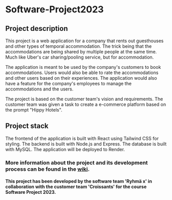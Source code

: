 # Software-Project2023

## Project description

This project is a web application for a company that rents out guesthouses and other types of temporal accommodation. The trick being that the accommodations are being shared by multiple people at the same time. Much like Uber's car sharing/pooling service, but for accommodation.

The application is meant to be used by the company's customers to book accommodations. Users would also be able to rate the accommodations and other users based on their experiences. The application would also have a feature for the company's employees to manage the accommodations and the users.

The project is based on the customer team's vision and requirements. The customer team was given a task to create a e-commerce platform based on the prompt "Hippy Hotels".

## Project stack

The frontend of the application is built with React using Tailwind CSS for styling. The backend is built with Node.js and Express. The database is built with MySQL. The application will be deployed to Render.

### More information about the project and its development process can be found in the [wiki](https://github.com/timosiu/Software-Project2023/wiki).

#### This project has been developed by the software team 'Ryhmä x' in collaboration with the customer team 'Croissants' for the course Software Project 2023.
